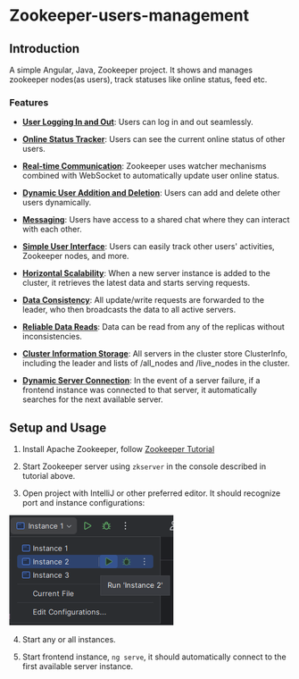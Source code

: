 # Zookeeper-users-management

## Introduction

A simple Angular, Java, Zookeeper project. It shows and manages zookeeper nodes(as users), track statuses like online status, feed etc.

### Features

* **<ins>User Logging In and Out</ins>**: Users can log in and out seamlessly.

* **<ins>Online Status Tracker</ins>**: Users can see the current online status of other users.

* **<ins>Real-time Communication</ins>**: Zookeeper uses watcher mechanisms combined with WebSocket to automatically update user online status.

* **<ins>Dynamic User Addition and Deletion</ins>**: Users can add and delete other users dynamically.

* **<ins>Messaging</ins>**: Users have access to a shared chat where they can interact with each other.

* **<ins>Simple User Interface</ins>**: Users can easily track other users' activities, Zookeeper nodes, and more.

* **<ins>Horizontal Scalability</ins>**: When a new server instance is added to the cluster, it retrieves the latest data and starts serving requests.

* **<ins>Data Consistency</ins>**: All update/write requests are forwarded to the leader, who then broadcasts the data to all active servers.

* **<ins>Reliable Data Reads</ins>**: Data can be read from any of the replicas without inconsistencies.

* **<ins>Cluster Information Storage</ins>**: All servers in the cluster store ClusterInfo, including the leader and lists of /all_nodes and /live_nodes in the cluster.

* **<ins>Dynamic Server Connection</ins>**: In the event of a server failure, if a frontend instance was connected to that server, it automatically searches for the next available server.

## Setup and Usage

1. Install Apache Zookeeper, follow [Zookeeper Tutorial](https://github.com/vcuturic/Zookeeper-users-management/blob/main/zookeeper/Zookeeper%20tutorial.docx)

2. Start Zookeeper server using `zkserver` in the console described in tutorial above.

3. Open project with IntelliJ or other preferred editor. It should recognize port and instance configurations:

![Test](https://github.com/vcuturic/Zookeeper-users-management/blob/main/other-files/project_instances.png)

4. Start any or all instances.

5. Start frontend instance, `ng serve`, it should automatically connect to the first available server instance.
